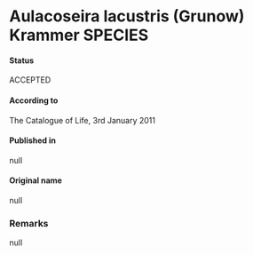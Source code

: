 Aulacoseira lacustris (Grunow) Krammer SPECIES
=======

#### Status
ACCEPTED

#### According to
The Catalogue of Life, 3rd January 2011

#### Published in
null

#### Original name
null

### Remarks
null